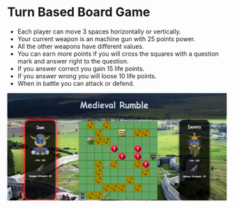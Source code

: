 <h1>Turn Based Board Game</h1>
<ul>
    <li>Each player can move 3 spaces horizontally or vertically.</li>
    <li>Your current weapon is an machine gun with 25 points power.</li>
    <li>All the other weapons have different values.</li>
    <li>You can earn more points if you will cross the squares with a question mark and answer right to the question.</li>
    <li>If you answer correct you gain 15 life points.</li>
    <li>If you answer wrong you will loose 10 life points.</li>
    <li>When in battle you can attack or defend.</li>
</ul>

<img src = "image/game1.png">
